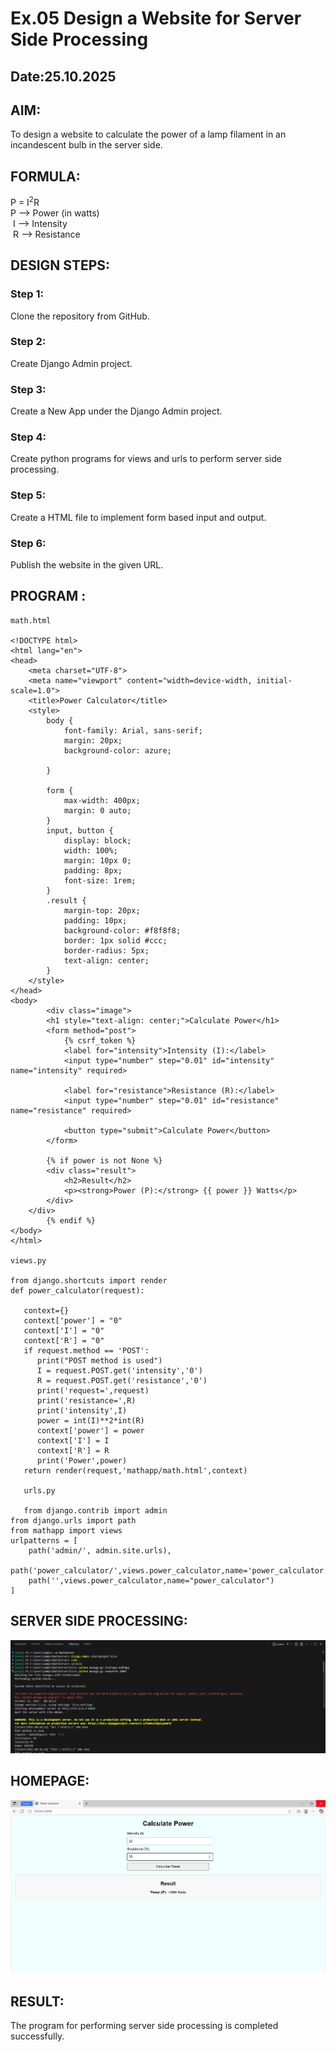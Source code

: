 # Ex.05 Design a Website for Server Side Processing
## Date:25.10.2025

## AIM:
 To design a website to calculate the power of a lamp filament in an incandescent bulb in the server side. 


## FORMULA:
P = I<sup>2</sup>R
<br> P --> Power (in watts)
<br> I --> Intensity
<br> R --> Resistance

## DESIGN STEPS:

### Step 1:
Clone the repository from GitHub.

### Step 2:
Create Django Admin project.

### Step 3:
Create a New App under the Django Admin project.

### Step 4:
Create python programs for views and urls to perform server side processing.

### Step 5:
Create a HTML file to implement form based input and output.

### Step 6:
Publish the website in the given URL.

## PROGRAM :
```
math.html

<!DOCTYPE html>
<html lang="en">
<head>
    <meta charset="UTF-8">
    <meta name="viewport" content="width=device-width, initial-scale=1.0">
    <title>Power Calculator</title>
    <style>
        body {
            font-family: Arial, sans-serif;
            margin: 20px;
            background-color: azure;
            
        }
        
        form {
            max-width: 400px;
            margin: 0 auto;
        }
        input, button {
            display: block;
            width: 100%;
            margin: 10px 0;
            padding: 8px;
            font-size: 1rem;
        }
        .result {
            margin-top: 20px;
            padding: 10px;
            background-color: #f8f8f8;
            border: 1px solid #ccc;
            border-radius: 5px;
            text-align: center;
        }
    </style>
</head>
<body>
        <div class="image">
        <h1 style="text-align: center;">Calculate Power</h1>
        <form method="post">
            {% csrf_token %}
            <label for="intensity">Intensity (I):</label>
            <input type="number" step="0.01" id="intensity" name="intensity" required>
    
            <label for="resistance">Resistance (R):</label>
            <input type="number" step="0.01" id="resistance" name="resistance" required>
    
            <button type="submit">Calculate Power</button>
        </form>
    
        {% if power is not None %}
        <div class="result">
            <h2>Result</h2>
            <p><strong>Power (P):</strong> {{ power }} Watts</p>
        </div>
    </div>
        {% endif %}
</body>
</html>

views.py

from django.shortcuts import render
def power_calculator(request):

   context={}
   context['power'] = "0"
   context['I'] = "0"
   context['R'] = "0"
   if request.method == 'POST':
      print("POST method is used")
      I = request.POST.get('intensity','0')
      R = request.POST.get('resistance','0')
      print('request=',request)
      print('resistance=',R)
      print('intensity',I)
      power = int(I)**2*int(R)
      context['power'] = power
      context['I'] = I
      context['R'] = R
      print('Power',power)
   return render(request,'mathapp/math.html',context)

   urls.py

   from django.contrib import admin
from django.urls import path
from mathapp import views
urlpatterns = [
    path('admin/', admin.site.urls),
    path('power_calculator/',views.power_calculator,name='power_calculator'),
    path('',views.power_calculator,name="power_calculator")
]
```


## SERVER SIDE PROCESSING:

![alt text](<Screenshot 2025-10-25 004158.png>)



## HOMEPAGE:

![alt text](<Screenshot 2025-10-25 003938.png>)


## RESULT:
The program for performing server side processing is completed successfully.
